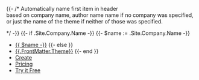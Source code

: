 {{- /*  Automatically name first item in header    
        based on company name, author name name
        if no company was specified, or just 
        the name of the theme if neither of those
        was specified.
        
*/ -}}
{{- if .Site.Company.Name -}}
{{- $name := .Site.Company.Name -}}
* [{{ $name -}}](/)
{{- else }}
* [{{.FrontMatter.Theme}}](/)
{{- end }} 
* [Create](/)
* [Pricing](/)
* [Try it Free](/)




